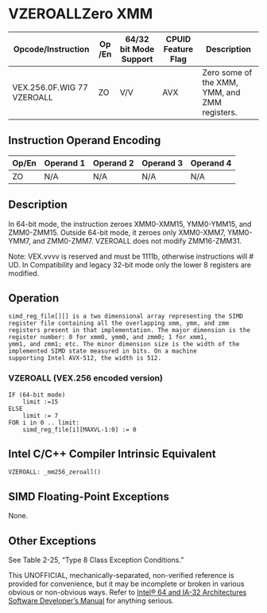 # VZEROALL**Zero XMM**

| Opcode/Instruction         | Op /En | 64/32 bit Mode Support | CPUID Feature Flag | Description                                   |
| -------------------------- | ------ | ---------------------- | ------------------ | --------------------------------------------- |
| VEX.256.0F.WIG 77 VZEROALL | ZO     | V/V                    | AVX                | Zero some of the XMM, YMM, and ZMM registers. |

## Instruction Operand Encoding

| Op/En | Operand 1 | Operand 2 | Operand 3 | Operand 4 |
| ----- | --------- | --------- | --------- | --------- |
| ZO    | N/A       | N/A       | N/A       | N/A       |

## Description

In 64-bit mode, the instruction zeroes XMM0-XMM15, YMM0-YMM15, and ZMM0-ZMM15. Outside 64-bit mode, it zeroes only XMM0-XMM7, YMM0-YMM7, and ZMM0-ZMM7. VZEROALL does not modify ZMM16-ZMM31.

Note: VEX.vvvv is reserved and must be 1111b, otherwise instructions will #​​​UD. In Compatibility and legacy 32-bit mode only the lower 8 registers are modified.

## Operation

```
simd_reg_file[][] is a two dimensional array representing the SIMD register file containing all the overlapping xmm, ymm, and zmm
registers present in that implementation. The major dimension is the register number: 0 for xmm0, ymm0, and zmm0; 1 for xmm1,
ymm1, and zmm1; etc. The minor dimension size is the width of the implemented SIMD state measured in bits. On a machine
supporting Intel AVX-512, the width is 512.

```

### VZEROALL (VEX.256 encoded version)

```
IF (64-bit mode)
    limit :=15
ELSE
    limit := 7
FOR i in 0 .. limit:
    simd_reg_file[i][MAXVL-1:0] := 0

```

## Intel C/C++ Compiler Intrinsic Equivalent

```
VZEROALL: _mm256_zeroall()

```

## SIMD Floating-Point Exceptions

None.

## Other Exceptions

See Table 2-25, “Type 8 Class Exception Conditions.”

This UNOFFICIAL, mechanically-separated, non-verified reference is provided for convenience, but it may be
incomplete or broken in various obvious or non-obvious
ways. Refer to [Intel® 64 and IA-32 Architectures Software Developer’s Manual](https://software.intel.com/en-us/download/intel-64-and-ia-32-architectures-sdm-combined-volumes-1-2a-2b-2c-2d-3a-3b-3c-3d-and-4) for anything serious.
